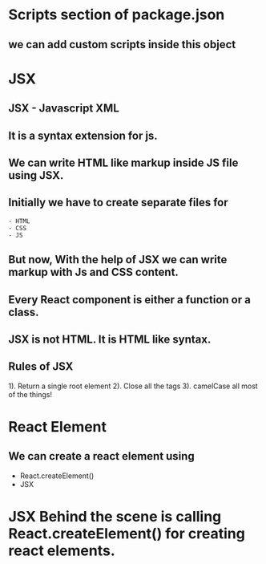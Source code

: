 # Scripts section of package.json

## we can add custom scripts inside this object

# JSX

## JSX - Javascript XML

## It is a syntax extension for js.

## We can write HTML like markup inside JS file using JSX.

## Initially we have to create separate files for

    - HTML
    - CSS
    - JS

## But now, With the help of JSX we can write markup with Js and CSS content.


## Every React component is either a function or a class.
## JSX is not HTML. It is HTML like syntax.

## Rules of JSX
  1). Return a single root element
  2). Close all the tags
  3). camelCase all most of the things! 


# React Element 
## We can create a react element using 
 - React.createElement()
 - JSX 
# JSX Behind the scene is calling React.createElement() for creating react elements.